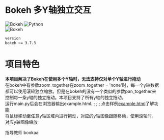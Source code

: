 # Bokeh 多Y轴独立交互
![Bokeh](https://static.bokeh.org/logos/logotype.svg) 
![Python](https://img.shields.io/badge/Python-3.13.5-blue.svg)  
![Bokeh](https://img.shields.io/badge/Bokeh-3.7.3-orange.svg) 
```bash
version
bokeh >= 3.7.3
```
# 项目特色  
**本项目解决了Bokeh在使用多个Y轴时，无法支持仅对单个Y轴进行拖动**  
在bokeh中有参数zoom_together在zoom_together = 'none'时，每一个y轴数据都可以使用滚轮独立缩放。但是在bokeh的没有一个类似的参数pan_together来控制每一条y轴的独立拖动。本项目支持了所有y轴的独立拖动。  
运行main.py后会在浏览器输出example.html.  \; \; \;  点击样例[example.html](https://chenlingyu59-jpg.github.io/bokeh_Independent_axis_panning/example.html)了解功能  
将鼠标移动至任意y轴区域内进行拖动，对应的y轴图像跟随移动，使用滚轮时，对应y轴图像缩放  

指导教师 bookaa




